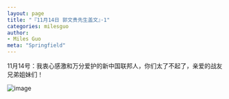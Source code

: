 ```yaml
---
layout: page
title: "『11月14日 郭文贵先生盖文』·1"
categories: milesguo
author:
- Miles Guo
meta: "Springfield"
---
```


11月14号：我衷心感激和万分爱护的新中国联邦人，你们太了不起了，亲爱的战友兄弟姐妹们！

![image](../../../../image/milesguo/2020_11_14_Miles_Guo_Getter_1_1.png)

